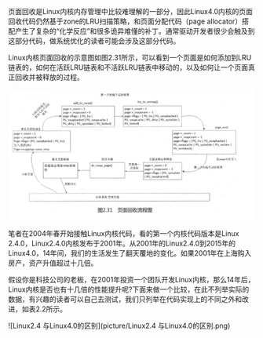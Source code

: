 页面回收是Linux内核内存管理中比较难理解的一部分，因此Linux4.0内核的页面回收代码仍然基于zone的LRU扫描策略，和页面分配代码（page allocator）搭配产生了复杂的“化学反应”和很多诡异难懂的补丁。通常驱动开发者很少会触及到这部分代码，做系统优化的读者可能会涉及这部分代码。

Linux内核页面回收的示意图如图2.31所示，可以看到一个页面是如何添加到LRU链表的，如何在活跃LRU链表和不活跃LRU链表中移动的，以及如何让一个页面真正回收并被释放的过程。

![页面回收流程图](picture/页面回收流程图.png)	

笔者在2004年春开始接触Linux内核代码，看的第一个内核代码版本是Linux 2.4.0，Linux2.4.0内核发布于2001年。从2001年的Linux2.4.0到2015年的Linux4.0，14年间，我们的生活发生了翻天覆地的变化。如果2001年在上海购入房产，资产升值超过十几倍。

假设你是科技公司的老板，在2001年投资一个团队开发Linux内核，那么14年后，Linux内核是否也有十几倍的性能提升呢?下面来做一个比较，在此不列举实际的数据，有兴趣的读者可以自己去测试，我们只列举在代码实现上的不同之外和改进，如表2.2所示。

![Linux2.4 与Linux4.0的区别](picture/Linux2.4 与Linux4.0的区别.png)